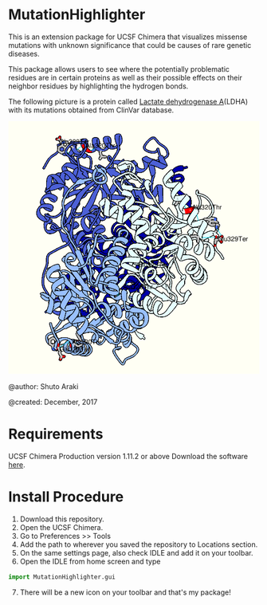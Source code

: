 # MutationHighlighter
This is an extension package for UCSF Chimera that visualizes missense mutations with unknown significance that could be causes of rare genetic diseases.

This package allows users to see where the potentially problematic residues are in certain proteins as well as their possible effects on their neighbor residues by highlighting the hydrogen bonds.

The following picture is a protein called [Lactate dehydrogenase A](https://en.wikipedia.org/wiki/Lactate_dehydrogenase_A)(LDHA) with its mutations obtained from ClinVar database.


![alt text](https://github.com/ShutoAraki/MutationHighlighter/blob/master/LDHA_highlighted.png "LDHA")


@author: Shuto Araki

@created: December, 2017

# Requirements
UCSF Chimera Production version 1.11.2 or above
Download the software [here](http://www.cgl.ucsf.edu/chimera/download.html).

# Install Procedure
1. Download this repository.
2. Open the UCSF Chimera.
3. Go to Preferences >> Tools
4. Add the path to wherever you saved the repository to Locations section.
5. On the same settings page, also check IDLE and add it on your toolbar.
6. Open the IDLE from home screen and type 
```python 
import MutationHighlighter.gui 
```
7. There will be a new icon on your toolbar and that's my package!
